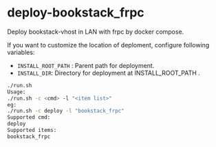 # deploy-bookstack_frpc
Deploy bookstack-vhost in LAN with frpc by docker compose.

If you want to customize the location of deploment, configure following variables:

* `INSTALL_ROOT_PATH` :  Parent path for deployment.
* `INSTALL_DIR`: Directory for deployment at INSTALL_ROOT_PATH .

```bash
./run.sh 
Usage:
./run.sh -c <cmd> -l "<item list>"
eg:
./run.sh -c deploy -l "bookstack_frpc"
Supported cmd:
deploy
Supported items:
bookstack_frpc
```

